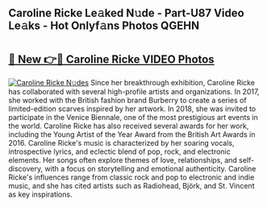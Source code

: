 ## Caroline Ricke Le𝚊ked N𝚞de - Part-U87 Video Le𝚊ks - Hot Onlyf𝚊ns Photos QGEHN

# <h2><a href="http://ac24291.deff.icu/?id=Caroline+Ricke">🔗 New 👉🔴 Caroline Ricke VIDEO Photos</a></h2>

[![Caroline Ricke N𝚞des](https://i.imgur.com/rIISA9y.gif)](http://ac24291.deff.icu/?id=Caroline+Ricke)
Since her breakthrough exhibition, Caroline Ricke has collaborated with several high-profile artists and organizations. In 2017, she worked with the British fashion brand Burberry to create a series of limited-edition scarves inspired by her artwork. In 2018, she was invited to participate in the Venice Biennale, one of the most prestigious art events in the world. Caroline Ricke has also received several awards for her work, including the Young Artist of the Year Award from the British Art Awards in 2016. Caroline Ricke's music is characterized by her soaring vocals, introspective lyrics, and eclectic blend of pop, rock, and electronic elements. Her songs often explore themes of love, relationships, and self-discovery, with a focus on storytelling and emotional authenticity. Caroline Ricke's influences range from classic rock and pop to electronic and indie music, and she has cited artists such as Radiohead, Björk, and St. Vincent as key inspirations.
